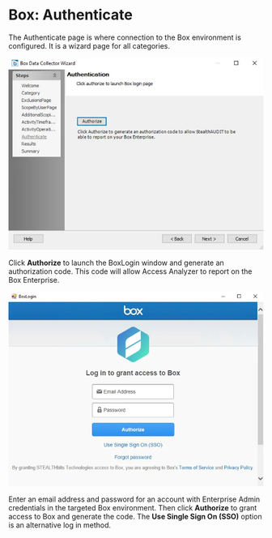 # Box: Authenticate

The Authenticate page is where connection to the Box environment is configured. It is a wizard page for all categories.

![Box DC Wizard Authentication page](../../../../../../static/img/product_docs/accessanalyzer/enterpriseauditor/admin/datacollector/box/authentication.webp)

Click __Authorize__ to launch the BoxLogin window and generate an authorization code. This code will allow Access Analyzer to report on the Box Enterprise.

![BoxLogin window](../../../../../../static/img/product_docs/accessanalyzer/enterpriseauditor/admin/datacollector/box/boxlogin.webp)

Enter an email address and password for an account with Enterprise Admin credentials in the targeted Box environment. Then click __Authorize__ to grant access to Box and generate the code. The __Use Single Sign On (SSO)__ option is an alternative log in method.

